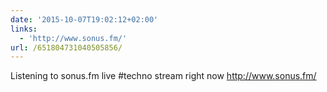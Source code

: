 ```yaml
---
date: '2015-10-07T19:02:12+02:00'
links:
  - 'http://www.sonus.fm/'
url: /651804731040505856/
---
```

Listening to sonus.fm live #techno stream right now http://www.sonus.fm/
